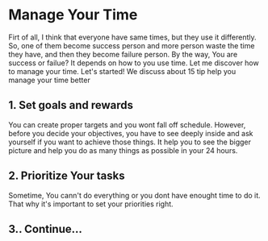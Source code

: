 # Manage Your Time
Firt of all, I think that everyone have same times, but they use it differently. So, one of them become success person and more person waste the time they have, and then they become failure person.
By the way, You are success or failue? It depends on how to you use time.
Let me discover how to manage your time. Let's started!
We discuss about 15 tip help you manage your time better
## 1. Set goals and rewards
You can create proper targets and you wont fall off schedule.  However, before you decide your objectives, you have to see deeply inside and ask yourself if you want to achieve those things. It help you to see the bigger picture and help you do as many things as possible 
 in your 24 hours. 
 ## 2. Prioritize Your tasks
 Sometime, You cann't do everything or you dont have enought time to do it. That why it's important to set your priorities right.
 ## 3.. Continue...
